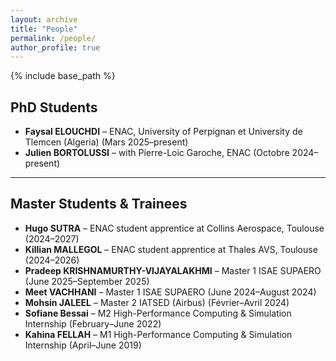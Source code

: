 ```yaml
---
layout: archive
title: "People"
permalink: /people/
author_profile: true
---
```


{% include base_path %}

## PhD Students

- **Faysal ELOUCHDI** – ENAC, University of Perpignan et University de Tlemcen (Algeria) (Mars 2025–present)
- **Julien BORTOLUSSI** – with Pierre-Loic Garoche, ENAC (Octobre 2024–present)

---

## Master Students & Trainees

- **Hugo SUTRA** – ENAC student apprentice at Collins Aerospace, Toulouse (2024–2027)
- **Killian MALLEGOL** – ENAC student apprentice at Thales AVS, Toulouse (2024–2026)
- **Pradeep KRISHNAMURTHY-VIJAYALAKHMI** – Master 1 ISAE SUPAERO (June 2025–September 2025)
- **Meet VACHHANI** – Master 1 ISAE SUPAERO (June 2024–August 2024)
- **Mohsin JALEEL** – Master 2 IATSED (Airbus) (Février–Avril 2024)
- **Sofiane Bessai** – M2 High-Performance Computing & Simulation Internship (February–June 2022)
- **Kahina FELLAH** – M1 High-Performance Computing & Simulation Internship (April–June 2019)
